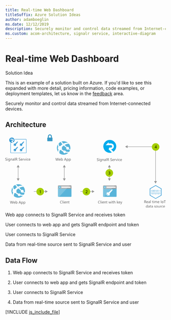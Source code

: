```yaml
---
title: Real-time Web Dashboard
titleSuffix: Azure Solution Ideas
author: adamboeglin
ms.date: 12/12/2019
description: Securely monitor and control data streamed from Internet-connected devices
ms.custom: acom-architecture, signalr service, interactive-diagram
---
```

# Real-time Web Dashboard

<div class="alert">
    <p class="alert-title">
        <span class="icon is-left" aria-hidden="true">
            <span class="icon docon docon-lightbulb" role="presentation"></span>
        </span>Solution Idea</p>
    <p>This is an example of a solution built on Azure. If you'd like to see this expanded with more detail, pricing information, code examples, or deployment templates, let us know in the <a href="#feedback">feedback</a> area.</p>
</div>

Securely monitor and control data streamed from Internet-connected devices.

## Architecture

<svg class="architecture-diagram" aria-labelledby="real-time-web-dashboard" height="271.56" viewbox="0 0 593.835 271.56" width="593.835" xmlns="http://www.w3.org/2000/svg">
    <g data-name="Layer 2">
        <g data-name="Layer 1">
            <g fill="#5b5b5b">
                <path d="M0 96.737v-1.353a2.6 2.6 0 00.557.369 4.528 4.528 0 00.684.277 5.447 5.447 0 00.721.174 4.027 4.027 0 00.67.062 2.623 2.623 0 001.583-.393 1.476 1.476 0 00.349-1.822 1.966 1.966 0 00-.482-.537 4.776 4.776 0 00-.728-.465q-.42-.222-.905-.468-.513-.26-.957-.526a4.127 4.127 0 01-.773-.588 2.449 2.449 0 01-.519-.728 2.489 2.489 0 01.107-2.119 2.524 2.524 0 01.773-.82 3.489 3.489 0 011.09-.479 4.991 4.991 0 011.248-.157 4.775 4.775 0 012.111.349v1.292a3.828 3.828 0 00-2.229-.6 3.684 3.684 0 00-.752.079 2.125 2.125 0 00-.67.256A1.491 1.491 0 001.4 89a1.215 1.215 0 00-.184.684 1.4 1.4 0 00.14.649 1.592 1.592 0 00.413.5 4.1 4.1 0 00.667.438q.393.212.905.465t1 .547a4.581 4.581 0 01.828.636 2.848 2.848 0 01.563.772 2.176 2.176 0 01.208.971 2.459 2.459 0 01-.283 1.227 2.33 2.33 0 01-.766.817 3.341 3.341 0 01-1.111.455 6.091 6.091 0 01-1.326.14 5.469 5.469 0 01-.574-.038q-.341-.037-.7-.109a5.683 5.683 0 01-.673-.178A2.091 2.091 0 010 96.737zM8.318 88.357a.708.708 0 01-.512-.205.692.692 0 01-.213-.52.72.72 0 01.725-.731.724.724 0 01.523.208.731.731 0 010 1.036.72.72 0 01-.523.212zm.547 8.777H7.744v-7h1.121zM17.109 96.573q0 3.855-3.691 3.855a4.959 4.959 0 01-2.27-.492v-1.121a4.665 4.665 0 002.256.656q2.584 0 2.584-2.748v-.766h-.027a2.622 2.622 0 01-2.406 1.34 2.628 2.628 0 01-2.1-.933 3.728 3.728 0 01-.8-2.505 4.356 4.356 0 01.858-2.837 2.866 2.866 0 012.349-1.053 2.28 2.28 0 012.1 1.135h.027v-.971h1.121zm-1.121-2.6v-1.036a2 2 0 00-.563-1.429 1.858 1.858 0 00-1.405-.595 1.948 1.948 0 00-1.627.755 3.374 3.374 0 00-.588 2.116 2.9 2.9 0 00.564 1.87 1.822 1.822 0 001.494.7 1.95 1.95 0 001.534-.67 2.5 2.5 0 00.591-1.715zM25.189 97.134h-1.121v-3.992q0-2.229-1.627-2.229a1.765 1.765 0 00-1.391.632 2.342 2.342 0 00-.551 1.6v3.992h-1.12v-7H20.5V91.3h.027a2.528 2.528 0 012.3-1.326 2.144 2.144 0 011.758.742 3.306 3.306 0 01.607 2.143zM32.313 97.134h-1.122V96.04h-.027a2.346 2.346 0 01-2.152 1.26 2.3 2.3 0 01-1.638-.554 1.917 1.917 0 01-.591-1.47q0-1.962 2.311-2.283l2.1-.294q0-1.784-1.441-1.784a3.444 3.444 0 00-2.283.861v-1.15a4.335 4.335 0 012.379-.656q2.467 0 2.467 2.611zm-1.121-3.541l-1.687.232a2.736 2.736 0 00-1.176.386 1.113 1.113 0 00-.4.981 1.067 1.067 0 00.365.837 1.415 1.415 0 00.975.325 1.8 1.8 0 001.377-.584 2.088 2.088 0 00.543-1.48zM35.547 97.134h-1.121V86.771h1.121zM44.994 97.134h-1.367l-1.641-2.748a6.081 6.081 0 00-.437-.653 2.518 2.518 0 00-.435-.441 1.507 1.507 0 00-.479-.25 1.971 1.971 0 00-.577-.079h-.943v4.17h-1.148v-9.8h2.926a4.175 4.175 0 011.186.161 2.651 2.651 0 01.943.489 2.272 2.272 0 01.625.817 2.708 2.708 0 01.227 1.145 2.757 2.757 0 01-.154.94 2.448 2.448 0 01-.437.762 2.661 2.661 0 01-.684.571 3.49 3.49 0 01-.9.366v.027a2.072 2.072 0 01.427.25 2.381 2.381 0 01.345.332 4.444 4.444 0 01.325.434c.106.162.227.35.358.564zm-5.879-8.764v3.555h1.559a2.366 2.366 0 00.8-.13 1.848 1.848 0 00.632-.373 1.693 1.693 0 00.418-.595 2 2 0 00.15-.79 1.536 1.536 0 00-.51-1.227 2.187 2.187 0 00-1.473-.441zM49.717 96.737v-1.353a2.633 2.633 0 00.558.369 4.487 4.487 0 00.684.277 5.424 5.424 0 00.722.174 4.018 4.018 0 00.67.062 2.622 2.622 0 001.582-.393 1.473 1.473 0 00.349-1.822 1.962 1.962 0 00-.481-.537 4.788 4.788 0 00-.729-.465q-.42-.222-.906-.468-.513-.26-.957-.526a4.143 4.143 0 01-.771-.588 2.452 2.452 0 01-.517-.728 2.475 2.475 0 01.106-2.119 2.518 2.518 0 01.773-.82 3.5 3.5 0 011.091-.479 4.977 4.977 0 011.247-.157 4.785 4.785 0 012.113.349v1.292a3.832 3.832 0 00-2.229-.6 3.669 3.669 0 00-.752.079 2.107 2.107 0 00-.67.256 1.481 1.481 0 00-.479.458 1.216 1.216 0 00-.186.684 1.4 1.4 0 00.141.649 1.6 1.6 0 00.414.5 4.088 4.088 0 00.666.438q.393.212.906.465t1 .547a4.531 4.531 0 01.826.636 2.811 2.811 0 01.564.772 2.176 2.176 0 01.209.971 2.469 2.469 0 01-.284 1.227 2.33 2.33 0 01-.766.817 3.344 3.344 0 01-1.11.455 6.1 6.1 0 01-1.326.14 5.437 5.437 0 01-.574-.038q-.343-.037-.7-.109a5.65 5.65 0 01-.674-.178 2.118 2.118 0 01-.51-.237zM63.088 93.914h-4.942a2.614 2.614 0 00.629 1.8 2.167 2.167 0 001.654.636 3.441 3.441 0 002.174-.779v1.053a4.065 4.065 0 01-2.441.67 2.957 2.957 0 01-2.33-.954 3.9 3.9 0 01-.848-2.683A3.829 3.829 0 0157.91 91a2.97 2.97 0 012.3-1.029 2.63 2.63 0 012.125.889 3.7 3.7 0 01.752 2.468zm-1.148-.95a2.277 2.277 0 00-.468-1.511 1.6 1.6 0 00-1.282-.54 1.809 1.809 0 00-1.346.567 2.571 2.571 0 00-.684 1.483zM68.434 91.269a1.37 1.37 0 00-.848-.226 1.43 1.43 0 00-1.2.677 3.129 3.129 0 00-.482 1.846v3.568h-1.121v-7H65.9v1.442h.027a2.451 2.451 0 01.732-1.152 1.665 1.665 0 011.1-.414 1.823 1.823 0 01.67.1zM75.715 90.134l-2.789 7h-1.1l-2.652-7H70.4l1.78 5.086a4.488 4.488 0 01.246.978h.027a4.687 4.687 0 01.219-.95l1.859-5.113zM77.492 88.357a.712.712 0 01-.514-.205.694.694 0 01-.211-.52.716.716 0 01.725-.731.722.722 0 01.522.208.729.729 0 010 1.036.717.717 0 01-.522.212zm.547 8.777h-1.121v-7h1.121zM85.08 96.813a3.642 3.642 0 01-1.914.485 3.169 3.169 0 01-2.417-.974 3.528 3.528 0 01-.919-2.524 3.884 3.884 0 01.99-2.779 3.469 3.469 0 012.646-1.049 3.681 3.681 0 011.627.342v1.146a2.851 2.851 0 00-1.668-.547 2.255 2.255 0 00-1.761.769 2.918 2.918 0 00-.687 2.02 2.779 2.779 0 00.646 1.941 2.227 2.227 0 001.733.711 2.81 2.81 0 001.723-.608zM92.4 93.914h-4.941a2.614 2.614 0 00.629 1.8 2.167 2.167 0 001.654.636 3.441 3.441 0 002.174-.779v1.053a4.065 4.065 0 01-2.441.67 2.957 2.957 0 01-2.33-.954 3.9 3.9 0 01-.848-2.683A3.829 3.829 0 0187.223 91a2.97 2.97 0 012.3-1.029 2.63 2.63 0 012.125.889 3.7 3.7 0 01.752 2.468zm-1.148-.95a2.277 2.277 0 00-.468-1.511 1.6 1.6 0 00-1.282-.54 1.809 1.809 0 00-1.346.567 2.571 2.571 0 00-.684 1.483z"/>
            </g>
            <g fill="#5b5b5b">
                <path d="M29.944 246.815l-2.769 9.8h-1.346l-2.017-7.164a4.485 4.485 0 01-.157-1h-.027a5.084 5.084 0 01-.178.984l-2.03 7.178h-1.333l-2.871-9.8h1.264l2.085 7.52a4.889 4.889 0 01.164.984h.034a5.8 5.8 0 01.212-.984l2.167-7.52h1.1l2.078 7.574a5.47 5.47 0 01.164.916h.027a5.465 5.465 0 01.185-.943l2-7.547zM36.541 253.4H31.6a2.618 2.618 0 00.629 1.8 2.168 2.168 0 001.654.636 3.441 3.441 0 002.174-.779v1.053a4.062 4.062 0 01-2.44.67 2.959 2.959 0 01-2.331-.954 3.9 3.9 0 01-.848-2.683 3.825 3.825 0 01.927-2.663 2.968 2.968 0 012.3-1.029 2.633 2.633 0 012.126.889 3.707 3.707 0 01.752 2.468zm-1.148-.95a2.278 2.278 0 00-.469-1.511 1.594 1.594 0 00-1.281-.54 1.809 1.809 0 00-1.347.567 2.577 2.577 0 00-.684 1.483zM39.385 255.607h-.027v1.012h-1.122v-10.364h1.121v4.594h.027a2.65 2.65 0 012.42-1.395 2.568 2.568 0 012.109.94 3.883 3.883 0 01.762 2.519 4.34 4.34 0 01-.854 2.813 2.844 2.844 0 01-2.338 1.056 2.3 2.3 0 01-2.098-1.175zm-.027-2.823v.978a2.078 2.078 0 00.564 1.473 2.011 2.011 0 003.027-.174 3.57 3.57 0 00.578-2.167 2.82 2.82 0 00-.54-1.832 1.788 1.788 0 00-1.463-.663 1.986 1.986 0 00-1.572.68 2.5 2.5 0 00-.595 1.704zM58.04 256.618h-1.271l-1.039-2.748h-4.157l-.978 2.748h-1.278l3.76-9.8h1.189zm-2.687-3.78l-1.538-4.177a4 4 0 01-.15-.656h-.027a3.755 3.755 0 01-.157.656l-1.524 4.177zM60.48 255.607h-.027v4.231h-1.121v-10.22h1.121v1.23h.027a2.65 2.65 0 012.42-1.395 2.564 2.564 0 012.112.94 3.893 3.893 0 01.759 2.519 4.34 4.34 0 01-.854 2.813 2.844 2.844 0 01-2.338 1.056 2.342 2.342 0 01-2.099-1.174zm-.027-2.823v.978a2.078 2.078 0 00.564 1.473 2.011 2.011 0 003.027-.174 3.57 3.57 0 00.578-2.167 2.82 2.82 0 00-.54-1.832 1.788 1.788 0 00-1.463-.663 1.986 1.986 0 00-1.572.68 2.5 2.5 0 00-.594 1.704zM68.711 255.607h-.027v4.231h-1.121v-10.22h1.121v1.23h.027a2.65 2.65 0 012.42-1.395 2.564 2.564 0 012.112.94 3.893 3.893 0 01.757 2.52 4.34 4.34 0 01-.854 2.813 2.844 2.844 0 01-2.338 1.056 2.342 2.342 0 01-2.097-1.175zm-.027-2.823v.978a2.078 2.078 0 00.564 1.473 2.011 2.011 0 003.027-.174 3.57 3.57 0 00.578-2.167 2.82 2.82 0 00-.54-1.832 1.788 1.788 0 00-1.463-.663 1.986 1.986 0 00-1.572.68 2.5 2.5 0 00-.594 1.704z"/>
            </g>
            <g fill="#969696">
                <path d="M46.632 120.589h1.5v44.201h-1.5z"/>
                <path d="M52.618 163.258l-5.236 9.067-5.236-9.067h10.472zM52.618 122.121l-5.236-9.067-5.236 9.067h10.472z"/>
            </g>
            <g fill="#969696">
                <path d="M217.632 120.589h1.5v44.201h-1.5z"/>
                <path d="M223.618 163.258l-5.236 9.067-5.236-9.067h10.472zM223.618 122.121l-5.236-9.067-5.236 9.067h10.472z"/>
            </g>
            <g fill="#969696">
                <path d="M384.632 120.589h1.5v44.201h-1.5z"/>
                <path d="M390.618 163.258l-5.236 9.067-5.236-9.067h10.472zM390.618 122.121l-5.236-9.067-5.236 9.067h10.472z"/>
            </g>
            <g fill="#969696">
                <path d="M557.151 174.694h-1.5V46.44h-104.37v-1.5h105.87v129.754z"/>
                <path d="M452.813 50.925l-9.066-5.235 9.066-5.236v10.471zM551.166 173.162l5.235 9.067 5.237-9.067h-10.472z"/>
            </g>
            <g fill="#969696">
                <path d="M278.281 210.94h44.201v1.5h-44.201z"/>
                <path d="M320.95 216.925l9.068-5.235-9.068-5.236v10.471z"/>
            </g>
            <g fill="#969696">
                <path d="M105.281 210.94h44.201v1.5h-44.201z"/>
                <path d="M147.95 216.925l9.068-5.235-9.068-5.236v10.471z"/>
            </g>
            <g fill="#389bd5">
                <path d="M76.011 17.5H35.092c.185.462.277.925.416 1.387h40.549a.927.927 0 01.925.925v47.206a.927.927 0 01-.925.925h-55.02a.927.927 0 01-.925-.925V32.526c-.462-.185-.925-.37-1.387-.6v35.092a2.318 2.318 0 002.312 2.312h54.974a2.318 2.318 0 002.312-2.312V19.811a2.289 2.289 0 00-2.312-2.311z"/>
                <path d="M36.433 54.072h-4.161a1.125 1.125 0 00-1.11 1.11v5.872a1.125 1.125 0 001.11 1.11h5.872a1.125 1.125 0 001.11-1.11v-5.04h.971l1.2-1.295-.092-1.711.416-.416 1.48.046.832-.786.046-1.48 1.017-1.11 1.248-.046V46.4h-2.31zm-3.052 6.843a.971.971 0 11.971-.971.948.948 0 01-.97.97zM59.366 54.072H55.2a1.125 1.125 0 00-1.11 1.11v5.872a1.125 1.125 0 001.11 1.11h5.872a1.125 1.125 0 001.11-1.11v-5.04h.971l1.2-1.295-.092-1.711.416-.416 1.48.046.832-.786.046-1.48 1.017-1.11 1.248-.046V46.4h-2.305zm-3.052 6.843a.971.971 0 11.971-.971.948.948 0 01-.971.97zM36.433 34.375h-4.161a1.125 1.125 0 00-1.11 1.11v5.872a1.125 1.125 0 001.11 1.11h5.872a1.125 1.125 0 001.11-1.11v-5.04h.971l1.2-1.295-.092-1.711.416-.416 1.48.046.832-.786.046-1.48 1.017-1.11 1.248-.046V26.7h-2.31zm-3.052 6.843a.971.971 0 11.971-.971.948.948 0 01-.97.971zM59.366 34.375H55.2a1.125 1.125 0 00-1.11 1.11v5.872a1.125 1.125 0 001.11 1.11h5.872a1.125 1.125 0 001.11-1.11v-5.04h.971l1.2-1.295-.092-1.711.416-.416 1.48.046.832-.786.046-1.48 1.017-1.11 1.248-.046V26.7h-2.305zm-3.052 6.843a.971.971 0 11.971-.971.948.948 0 01-.971.971zM23.487 23.325h2.682a1.727 1.727 0 001.9-1.9 1.9 1.9 0 00-1.9-1.9h-8.322l4.439-4.624v2.034h3.93a4.485 4.485 0 010 8.97l3.7 3.606a9.851 9.851 0 004.115-8 9.966 9.966 0 00-9.941-9.848 9.848 9.848 0 100 19.7 9.957 9.957 0 003.144-.509l-4.808-4.993z"/>
            </g>
            <path d="M62.824 229.461a24.995 24.995 0 114.656-35.03 24.9 24.9 0 01-4.656 35.03" fill="#59b4d9"/>
            <path d="M58.231 214a5.385 5.385 0 007.541 1c.123-.094.218-.208.33-.309 2.409 1.7 4.082 2.817 5.025 3.459a21.566 21.566 0 00.67-2.142c-1-.741-2.343-1.778-4.29-3.356a5.34 5.34 0 00-7.666-6.548 222.638 222.638 0 01-8.293-7.833c9.165-4.929 15.676-4.207 15.676-4.207a25.109 25.109 0 00-3.606-3.7 26.627 26.627 0 00-16.729 3.119q-3.429-3.589-6.983-7.712a23.264 23.264 0 00-3.312 1.347 53.84 53.84 0 006.754 8.565l.017.017a46.293 46.293 0 00-6.944 6.015c-.29.309-.569.62-.842.931a7.546 7.546 0 00-4.117.282 18.265 18.265 0 01-1.727-10.828 26.353 26.353 0 00-2.692 3.267 16.016 16.016 0 00.985 10.1 7.538 7.538 0 00-.005 9.153 7.743 7.743 0 00.559.645 37.87 37.87 0 00-1.46 8.761c.237.322.237.582.472.9a25.375 25.375 0 004.16 4.008 27.556 27.556 0 011.714-11.372 7.507 7.507 0 003.483-.566c.64.563 1.31 1.132 2.025 1.711a41.672 41.672 0 007.285 4.643 4.941 4.941 0 007.951 4.437 4.918 4.918 0 001.108-1.216 44.6 44.6 0 009.806 1.019c.386 0 2.177-2.436 3.2-3.946a26.373 26.373 0 01-12.3-.84 4.913 4.913 0 00-7.516-3.113 46.853 46.853 0 01-6.758-4.49q-.707-.559-1.359-1.118a7.578 7.578 0 00.318-7.55c.286-.286.567-.573.871-.857a54.887 54.887 0 016.519-5.274c-.082-.076-.156-.156-.236-.233.081.075.157.152.239.227 3.121 2.886 6.43 5.621 9.564 8.065a5.348 5.348 0 00.563 5.539z" fill="#fff"/>
            <g fill="#5b5b5b">
                <path d="M198.238 87.606l-2.769 9.8h-1.347l-2.017-7.164a4.429 4.429 0 01-.157-1h-.027a5.084 5.084 0 01-.178.984l-2.03 7.178h-1.333l-2.871-9.8h1.265l2.085 7.52a5.03 5.03 0 01.164.984h.034a5.709 5.709 0 01.212-.984l2.167-7.52h1.1l2.078 7.574a5.677 5.677 0 01.164.916h.027a5.465 5.465 0 01.185-.943l2-7.547zM204.835 94.189h-4.942a2.614 2.614 0 00.629 1.8 2.167 2.167 0 001.654.636 3.441 3.441 0 002.174-.779V96.9a4.062 4.062 0 01-2.44.67 2.957 2.957 0 01-2.331-.954 3.9 3.9 0 01-.848-2.683 3.829 3.829 0 01.926-2.663 2.971 2.971 0 012.3-1.029 2.632 2.632 0 012.126.889 3.707 3.707 0 01.752 2.468zm-1.148-.95a2.288 2.288 0 00-.468-1.511 1.6 1.6 0 00-1.282-.54 1.811 1.811 0 00-1.347.567 2.571 2.571 0 00-.684 1.483zM207.679 96.4h-.027v1.012h-1.122V87.045h1.121v4.594h.027a2.652 2.652 0 012.42-1.395 2.565 2.565 0 012.108.94 3.877 3.877 0 01.763 2.519 4.34 4.34 0 01-.854 2.813 2.847 2.847 0 01-2.338 1.056 2.3 2.3 0 01-2.098-1.172zm-.027-2.823v.978a2.085 2.085 0 00.563 1.473 2.013 2.013 0 003.029-.174 3.577 3.577 0 00.577-2.167 2.826 2.826 0 00-.54-1.832 1.788 1.788 0 00-1.463-.663 1.985 1.985 0 00-1.572.68 2.5 2.5 0 00-.595 1.702zM226.334 97.409h-1.271l-1.039-2.748h-4.156l-.978 2.748h-1.278l3.76-9.8h1.189zm-2.687-3.78l-1.538-4.177a3.9 3.9 0 01-.15-.656h-.027a3.669 3.669 0 01-.157.656l-1.524 4.177zM228.774 96.4h-.027v4.231h-1.121V90.409h1.121v1.23h.027a2.652 2.652 0 012.42-1.395 2.564 2.564 0 012.112.94 3.893 3.893 0 01.759 2.519 4.34 4.34 0 01-.854 2.813 2.847 2.847 0 01-2.338 1.056 2.342 2.342 0 01-2.099-1.172zm-.027-2.823v.978a2.085 2.085 0 00.563 1.473 2.013 2.013 0 003.029-.174 3.577 3.577 0 00.577-2.167 2.826 2.826 0 00-.54-1.832 1.788 1.788 0 00-1.463-.663 1.985 1.985 0 00-1.572.68 2.5 2.5 0 00-.594 1.702zM237 96.4h-.027v4.231h-1.121V90.409h1.121v1.23H237a2.652 2.652 0 012.42-1.395 2.564 2.564 0 012.112.94 3.893 3.893 0 01.768 2.516 4.34 4.34 0 01-.854 2.813 2.847 2.847 0 01-2.338 1.056A2.342 2.342 0 01237 96.4zm-.027-2.823v.978a2.085 2.085 0 00.563 1.473 2.013 2.013 0 003.029-.174 3.577 3.577 0 00.577-2.167 2.826 2.826 0 00-.54-1.832 1.788 1.788 0 00-1.463-.663 1.985 1.985 0 00-1.572.68 2.5 2.5 0 00-.589 1.702z"/>
            </g>
            <path d="M231.117 70.252a24.995 24.995 0 114.656-35.03 24.9 24.9 0 01-4.656 35.03" fill="#59b4d9"/>
            <path d="M226.524 54.791a5.385 5.385 0 007.541 1c.123-.094.218-.208.33-.309 2.409 1.7 4.082 2.817 5.025 3.459a21.566 21.566 0 00.67-2.142c-1-.741-2.343-1.778-4.29-3.356a5.34 5.34 0 00-7.666-6.548 222.638 222.638 0 01-8.293-7.833c9.165-4.929 15.676-4.207 15.676-4.207a25.109 25.109 0 00-3.606-3.7 26.627 26.627 0 00-16.729 3.119q-3.429-3.589-6.983-7.712a23.264 23.264 0 00-3.312 1.347 53.84 53.84 0 006.754 8.565l.017.017a46.293 46.293 0 00-6.944 6.015c-.29.309-.569.62-.842.931a7.546 7.546 0 00-4.117.282 18.265 18.265 0 01-1.724-10.832 26.353 26.353 0 00-2.692 3.267 16.016 16.016 0 00.985 10.1 7.538 7.538 0 00-.005 9.153 7.743 7.743 0 00.559.645 37.87 37.87 0 00-1.46 8.761c.237.322.237.582.472.9a25.375 25.375 0 004.16 4.008 27.556 27.556 0 011.714-11.372 7.507 7.507 0 003.483-.566c.64.563 1.31 1.132 2.025 1.711a41.672 41.672 0 007.285 4.643 4.941 4.941 0 007.951 4.437 4.918 4.918 0 001.108-1.216 44.6 44.6 0 009.806 1.019c.386 0 2.177-2.436 3.2-3.946a26.373 26.373 0 01-12.3-.84 4.913 4.913 0 00-7.516-3.113 46.853 46.853 0 01-6.758-4.49q-.707-.559-1.359-1.118a7.578 7.578 0 00.318-7.55c.286-.286.567-.573.871-.857a54.887 54.887 0 016.519-5.274c-.082-.076-.156-.156-.236-.233.081.075.157.152.239.227 3.121 2.886 6.43 5.621 9.564 8.065a5.348 5.348 0 00.56 5.543z" fill="#fff"/>
            <path d="M173.677 12.053H172.4V7.807a8.006 8.006 0 00-2-5.32c-.047-.051-.088-.108-.134-.159a7.163 7.163 0 00-10.57 0 8.006 8.006 0 00-2.132 5.478v4.248H156.3a.957.957 0 00-.958.958V24.24a.958.958 0 00.958.958h17.378a.958.958 0 00.958-.958V13.012a.958.958 0 00-.959-.959zm-4.8 0h-7.788V7.807a4.48 4.48 0 011.181-3.072 3.644 3.644 0 015.425 0 4.386 4.386 0 01.465.6 4.545 4.545 0 01.717 2.468v4.249z" fill="#3999c6"/>
            <path d="M194.881 229.56a2.007 2.007 0 002.007 2.007h45.986a2.007 2.007 0 002.007-2.007v-31.329h-50z" fill="#59b4d9"/>
            <path d="M242.874 188.933h-45.986a2.006 2.006 0 00-2.007 2.007v10.627h50V190.94a2.007 2.007 0 00-2.007-2.007" fill="#a0a1a2"/>
            <path d="M196.895 188.933a2.007 2.007 0 00-2.007 2.007v38.62a2.008 2.008 0 002.007 2.007h2.188l39.417-42.634z" fill="#fff" opacity=".2"/>
            <path fill="#fff" d="M207.738 193.712h33.671v3.942h-33.671z"/>
            <path d="M206.191 195.616a4.878 4.878 0 11-4.878-4.879 4.879 4.879 0 014.878 4.879" fill="#59b4d9"/>
            <path fill="#fff" d="M200.797 196.165l2.213 2.336h-1.201l-2.959-2.818 2.948-2.818h1.198l-2.199 2.322h5.393v.978h-5.393z"/>
            <path d="M362.034 229.647a2.007 2.007 0 002.007 2.007h45.986a2.007 2.007 0 002.007-2.007v-31.329h-50z" fill="#59b4d9"/>
            <path d="M410.027 189.02h-45.986a2.006 2.006 0 00-2.007 2.007v10.627h50v-10.627a2.007 2.007 0 00-2.007-2.007" fill="#a0a1a2"/>
            <path d="M364.048 189.02a2.007 2.007 0 00-2.007 2.007v38.62a2.008 2.008 0 002.007 2.007h2.188l39.418-42.634z" fill="#fff" opacity=".2"/>
            <path fill="#fff" d="M374.891 193.799h33.671v3.942h-33.671z"/>
            <path d="M373.344 195.7a4.878 4.878 0 11-4.878-4.879 4.879 4.879 0 014.878 4.879" fill="#59b4d9"/>
            <path fill="#fff" d="M367.95 196.252l2.213 2.336h-1.201l-2.959-2.818 2.948-2.818h1.198l-2.199 2.322h5.393v.978h-5.393z"/>
            <g fill="#5b5b5b">
                <path d="M210.119 255.519a5.749 5.749 0 01-2.707.574 4.364 4.364 0 01-3.35-1.347 4.968 4.968 0 01-1.258-3.534 5.208 5.208 0 011.414-3.8 4.8 4.8 0 013.59-1.449 5.753 5.753 0 012.311.4v1.224a4.685 4.685 0 00-2.324-.588 3.567 3.567 0 00-2.738 1.128 4.25 4.25 0 00-1.049 3.015 4.041 4.041 0 00.98 2.854 3.339 3.339 0 002.574 1.063 4.83 4.83 0 002.557-.656zM213.086 255.929h-1.121v-10.363h1.121zM215.93 247.152a.712.712 0 01-.514-.205.694.694 0 01-.211-.52.716.716 0 01.725-.731.722.722 0 01.522.208.729.729 0 010 1.036.717.717 0 01-.522.212zm.547 8.777h-1.121v-7h1.121zM224.371 252.71h-4.941a2.614 2.614 0 00.629 1.8 2.167 2.167 0 001.654.636 3.441 3.441 0 002.174-.779v1.053a4.065 4.065 0 01-2.441.67 2.957 2.957 0 01-2.33-.954 3.9 3.9 0 01-.848-2.683 3.829 3.829 0 01.926-2.663 2.97 2.97 0 012.3-1.029 2.63 2.63 0 012.125.889 3.7 3.7 0 01.752 2.468zm-1.148-.95a2.277 2.277 0 00-.468-1.511 1.6 1.6 0 00-1.282-.54 1.809 1.809 0 00-1.346.567 2.571 2.571 0 00-.684 1.483zM231.877 255.929h-1.121v-3.992q0-2.229-1.627-2.229a1.765 1.765 0 00-1.391.632 2.342 2.342 0 00-.551 1.6v3.992h-1.121v-7h1.121v1.162h.027a2.528 2.528 0 012.3-1.326 2.144 2.144 0 011.758.742 3.306 3.306 0 01.607 2.143zM237.236 255.861a2.155 2.155 0 01-1.045.219q-1.84 0-1.84-2.051v-4.143h-1.2v-.957h1.2v-1.709l1.121-.362v2.071h1.764v.957h-1.764v3.944a1.631 1.631 0 00.24 1 .954.954 0 00.793.3 1.177 1.177 0 00.73-.232z"/>
            </g>
            <g fill="#5b5b5b">
                <path d="M350.809 255.519a5.749 5.749 0 01-2.707.574 4.365 4.365 0 01-3.35-1.347 4.972 4.972 0 01-1.258-3.534 5.209 5.209 0 011.416-3.8 4.8 4.8 0 013.588-1.449 5.75 5.75 0 012.311.4v1.224a4.682 4.682 0 00-2.324-.588 3.566 3.566 0 00-2.737 1.128 4.247 4.247 0 00-1.05 3.015 4.042 4.042 0 00.981 2.854 3.337 3.337 0 002.573 1.063 4.828 4.828 0 002.557-.656zM353.775 255.929h-1.121v-10.363h1.121zM356.619 247.152a.708.708 0 01-.512-.205.692.692 0 01-.213-.52.72.72 0 01.725-.731.724.724 0 01.523.208.731.731 0 010 1.036.72.72 0 01-.523.212zm.547 8.777h-1.121v-7h1.121zM365.063 252.71h-4.943a2.623 2.623 0 00.629 1.8 2.17 2.17 0 001.654.636 3.437 3.437 0 002.174-.779v1.053a4.059 4.059 0 01-2.439.67 2.961 2.961 0 01-2.332-.954 3.907 3.907 0 01-.848-2.683 3.825 3.825 0 01.927-2.663 2.968 2.968 0 012.3-1.029 2.635 2.635 0 012.127.889 3.707 3.707 0 01.752 2.468zm-1.148-.95a2.283 2.283 0 00-.469-1.511 1.6 1.6 0 00-1.281-.54 1.811 1.811 0 00-1.348.567 2.577 2.577 0 00-.684 1.483zM372.568 255.929h-1.121v-3.992q0-2.229-1.627-2.229a1.765 1.765 0 00-1.392.632 2.342 2.342 0 00-.55 1.6v3.992h-1.121v-7h1.121v1.162h.027a2.525 2.525 0 012.3-1.326 2.139 2.139 0 011.756.742 3.3 3.3 0 01.609 2.143zM377.928 255.861a2.163 2.163 0 01-1.047.219q-1.838 0-1.838-2.051v-4.143h-1.2v-.957h1.2v-1.709l1.121-.362v2.071h1.764v.957h-1.764v3.944a1.639 1.639 0 00.238 1 .955.955 0 00.793.3 1.181 1.181 0 00.732-.232zM392.078 248.929l-2.1 7h-1.162l-1.441-5.011a3.217 3.217 0 01-.109-.649h-.027a3.078 3.078 0 01-.145.636l-1.564 5.024h-1.121l-2.119-7h1.176l1.449 5.264a3.247 3.247 0 01.1.629h.055a2.942 2.942 0 01.123-.643l1.613-5.25h1.025l1.449 5.277a3.812 3.812 0 01.1.629h.055a2.96 2.96 0 01.117-.629l1.422-5.277zM393.951 247.152a.712.712 0 01-.514-.205.694.694 0 01-.211-.52.716.716 0 01.725-.731.722.722 0 01.522.208.729.729 0 010 1.036.717.717 0 01-.522.212zm.547 8.777h-1.121v-7h1.123zM400.014 255.861a2.155 2.155 0 01-1.045.219q-1.84 0-1.84-2.051v-4.143h-1.2v-.957h1.2v-1.709l1.121-.362v2.071h1.764v.957h-1.764v3.944a1.631 1.631 0 00.24 1 .954.954 0 00.793.3 1.177 1.177 0 00.73-.232zM407.322 255.929H406.2V251.9q0-2.188-1.627-2.187a1.773 1.773 0 00-1.381.632 2.355 2.355 0 00-.561 1.624v3.965h-1.121v-10.368h1.121v4.525h.027a2.544 2.544 0 012.3-1.326q2.364 0 2.365 2.851zM419.08 255.929h-1.572l-3.09-3.363h-.027v3.363h-1.121v-10.363h1.121v6.569h.027l2.939-3.206h1.469l-3.246 3.377zM425.574 252.71h-4.943a2.623 2.623 0 00.629 1.8 2.17 2.17 0 001.654.636 3.437 3.437 0 002.174-.779v1.053a4.059 4.059 0 01-2.439.67 2.961 2.961 0 01-2.332-.954 3.907 3.907 0 01-.848-2.683 3.825 3.825 0 01.927-2.663 2.968 2.968 0 012.3-1.029 2.635 2.635 0 012.127.889 3.707 3.707 0 01.752 2.468zm-1.148-.95a2.283 2.283 0 00-.469-1.511 1.6 1.6 0 00-1.281-.54 1.811 1.811 0 00-1.348.567 2.577 2.577 0 00-.684 1.483zM432.84 248.929l-3.219 8.121q-.861 2.174-2.42 2.174a2.578 2.578 0 01-.732-.089v-1a2.083 2.083 0 00.664.123 1.375 1.375 0 001.271-1.012l.561-1.326-2.734-6.986h1.244l1.893 5.387q.035.1.145.533h.041q.034-.164.137-.52l1.988-5.4z"/>
            </g>
            <g fill="#5b5b5b">
                <path d="M522.133 254.6h-1.367l-1.641-2.748a6.081 6.081 0 00-.437-.653 2.515 2.515 0 00-.434-.441 1.517 1.517 0 00-.479-.25 1.983 1.983 0 00-.578-.079h-.943v4.17h-1.148v-9.8h2.926a4.17 4.17 0 011.186.161 2.635 2.635 0 01.943.489 2.263 2.263 0 01.626.817 2.983 2.983 0 01.071 2.085 2.429 2.429 0 01-.437.762 2.628 2.628 0 01-.684.571 3.476 3.476 0 01-.9.366v.027a2.08 2.08 0 01.428.25 2.381 2.381 0 01.345.332 4.444 4.444 0 01.325.434c.106.162.227.35.358.564zm-5.879-8.764v3.555h1.559a2.372 2.372 0 00.8-.13 1.848 1.848 0 00.632-.373 1.691 1.691 0 00.417-.595 2 2 0 00.15-.79 1.536 1.536 0 00-.51-1.227 2.185 2.185 0 00-1.473-.441zM528.565 251.376h-4.942a2.614 2.614 0 00.629 1.8 2.167 2.167 0 001.654.636 3.441 3.441 0 002.174-.779v1.053a4.062 4.062 0 01-2.44.67 2.957 2.957 0 01-2.331-.954 3.9 3.9 0 01-.848-2.683 3.829 3.829 0 01.926-2.663 2.971 2.971 0 012.3-1.029 2.632 2.632 0 012.126.889 3.707 3.707 0 01.752 2.468zm-1.148-.95a2.288 2.288 0 00-.468-1.511 1.6 1.6 0 00-1.282-.54 1.811 1.811 0 00-1.347.567 2.571 2.571 0 00-.684 1.483zM535.271 254.6h-1.121v-1.1h-.027a2.348 2.348 0 01-2.153 1.258 2.3 2.3 0 01-1.638-.554 1.92 1.92 0 01-.591-1.47q0-1.962 2.311-2.283l2.1-.294q0-1.784-1.442-1.784a3.446 3.446 0 00-2.283.861v-1.148a4.34 4.34 0 012.379-.656q2.468 0 2.468 2.611zm-1.121-3.541l-1.688.232a2.741 2.741 0 00-1.176.386 1.113 1.113 0 00-.4.981 1.068 1.068 0 00.366.837 1.412 1.412 0 00.974.325 1.8 1.8 0 001.378-.584 2.092 2.092 0 00.543-1.48zM538.5 254.6h-1.121v-10.368h1.121zM547.856 254.527a2.161 2.161 0 01-1.046.219q-1.84 0-1.839-2.051v-4.143h-1.2v-.952h1.2v-1.709l1.121-.362v2.071h1.764v.957h-1.764v3.943a1.631 1.631 0 00.239 1 .954.954 0 00.793.3 1.18 1.18 0 00.731-.232zM549.928 245.818a.71.71 0 01-.513-.205.691.691 0 01-.212-.52.718.718 0 01.725-.731.726.726 0 01.523.208.731.731 0 010 1.036.721.721 0 01-.523.212zm.547 8.777h-1.121v-7h1.121zM562.684 254.6h-1.121v-4.02a3.023 3.023 0 00-.359-1.682 1.359 1.359 0 00-1.206-.52 1.492 1.492 0 00-1.22.656 2.5 2.5 0 00-.5 1.572v3.994h-1.121v-4.16q0-2.065-1.593-2.064a1.474 1.474 0 00-1.217.619 2.556 2.556 0 00-.479 1.61v3.995h-1.121v-7h1.121v1.1h.027a2.377 2.377 0 012.174-1.271 2.022 2.022 0 011.982 1.449 2.5 2.5 0 012.324-1.449q2.31 0 2.311 2.851zM570.429 251.376h-4.942a2.614 2.614 0 00.629 1.8 2.167 2.167 0 001.654.636 3.441 3.441 0 002.174-.779v1.053a4.062 4.062 0 01-2.44.67 2.957 2.957 0 01-2.331-.954 3.9 3.9 0 01-.848-2.683 3.829 3.829 0 01.926-2.663 2.971 2.971 0 012.3-1.029 2.632 2.632 0 012.126.889 3.707 3.707 0 01.752 2.468zm-1.148-.95a2.288 2.288 0 00-.468-1.511 1.6 1.6 0 00-1.282-.54 1.811 1.811 0 00-1.347.567 2.571 2.571 0 00-.684 1.483zM577.258 254.6h-1.148v-9.8h1.148zM582.61 254.76a3.246 3.246 0 01-2.478-.981 3.631 3.631 0 01-.927-2.6 3.785 3.785 0 01.964-2.755 3.466 3.466 0 012.6-.991 3.141 3.141 0 012.444.964 3.825 3.825 0 01.878 2.673 3.762 3.762 0 01-.946 2.683 3.319 3.319 0 01-2.535 1.007zm.082-6.385a2.133 2.133 0 00-1.709.735 3.02 3.02 0 00-.629 2.027 2.854 2.854 0 00.636 1.962 2.161 2.161 0 001.7.718 2.048 2.048 0 001.671-.7 3.05 3.05 0 00.585-2 3.1 3.1 0 00-.585-2.023 2.038 2.038 0 00-1.669-.719zM593.835 245.832H591v8.768h-1.148v-8.764h-2.823v-1.039h6.8zM527.178 271.4h-1.121v-1.189h-.027a2.589 2.589 0 01-2.406 1.354 2.617 2.617 0 01-2.109-.94 3.861 3.861 0 01-.789-2.56 4.191 4.191 0 01.875-2.782 2.885 2.885 0 012.331-1.046 2.244 2.244 0 012.1 1.135h.027v-4.334h1.121zm-1.121-3.165V267.2a2.006 2.006 0 00-.561-1.436 1.88 1.88 0 00-1.422-.588 1.935 1.935 0 00-1.613.752 3.291 3.291 0 00-.588 2.078 2.958 2.958 0 00.564 1.911 1.84 1.84 0 001.514.7 1.918 1.918 0 001.521-.677 2.526 2.526 0 00.585-1.709zM534.458 271.4h-1.121v-1.1h-.027a2.348 2.348 0 01-2.153 1.258 2.3 2.3 0 01-1.637-.554 1.917 1.917 0 01-.592-1.47q0-1.962 2.311-2.283l2.1-.294q0-1.784-1.442-1.784a3.444 3.444 0 00-2.283.861v-1.148a4.335 4.335 0 012.379-.656q2.467 0 2.468 2.611zm-1.121-3.541l-1.688.232a2.736 2.736 0 00-1.176.386 1.113 1.113 0 00-.4.981 1.07 1.07 0 00.365.837 1.415 1.415 0 00.975.325 1.8 1.8 0 001.377-.584 2.084 2.084 0 00.544-1.48zM539.817 271.327a2.161 2.161 0 01-1.046.219q-1.84 0-1.839-2.051v-4.143h-1.2v-.952h1.2v-1.709l1.121-.362v2.071h1.764v.957h-1.764v3.943a1.631 1.631 0 00.239 1 .954.954 0 00.793.3 1.18 1.18 0 00.731-.232zM546.325 271.4H545.2v-1.1h-.027a2.348 2.348 0 01-2.153 1.258 2.3 2.3 0 01-1.637-.554 1.917 1.917 0 01-.592-1.47q0-1.962 2.311-2.283l2.1-.294q0-1.784-1.442-1.784a3.444 3.444 0 00-2.283.861v-1.148a4.335 4.335 0 012.379-.656q2.467 0 2.468 2.611zm-1.121-3.541l-1.688.232a2.736 2.736 0 00-1.176.386 1.113 1.113 0 00-.4.981 1.07 1.07 0 00.365.837 1.415 1.415 0 00.975.325 1.8 1.8 0 001.377-.584 2.084 2.084 0 00.544-1.48zM551.849 271.143v-1.2a3.316 3.316 0 002.017.677q1.477 0 1.477-.984a.849.849 0 00-.127-.475 1.24 1.24 0 00-.342-.345 2.583 2.583 0 00-.506-.27c-.193-.08-.4-.163-.625-.25a7.912 7.912 0 01-.816-.373 2.44 2.44 0 01-.588-.424 1.552 1.552 0 01-.355-.537 1.892 1.892 0 01-.12-.7 1.673 1.673 0 01.226-.872 2 2 0 01.6-.636 2.8 2.8 0 01.857-.386 3.821 3.821 0 011-.13 4.018 4.018 0 011.627.314v1.135a3.169 3.169 0 00-1.777-.506 2.072 2.072 0 00-.567.072 1.38 1.38 0 00-.434.2.935.935 0 00-.281.311.825.825 0 00-.1.4.967.967 0 00.1.458 1.01 1.01 0 00.291.328 2.2 2.2 0 00.465.26c.182.078.39.162.622.253a8.693 8.693 0 01.834.366 2.858 2.858 0 01.629.424 1.65 1.65 0 01.4.543 1.747 1.747 0 01.141.731 1.728 1.728 0 01-.229.9 1.971 1.971 0 01-.612.636 2.809 2.809 0 01-.882.376 4.358 4.358 0 01-1.046.123 3.973 3.973 0 01-1.879-.419zM561.139 271.56a3.249 3.249 0 01-2.479-.981 3.634 3.634 0 01-.926-2.6 3.785 3.785 0 01.964-2.755 3.466 3.466 0 012.6-.991 3.138 3.138 0 012.443.964 3.821 3.821 0 01.879 2.673 3.758 3.758 0 01-.947 2.683 3.316 3.316 0 01-2.534 1.007zm.082-6.385a2.132 2.132 0 00-1.709.735 3.014 3.014 0 00-.629 2.027 2.854 2.854 0 00.636 1.962 2.161 2.161 0 001.7.718 2.052 2.052 0 001.672-.7 3.061 3.061 0 00.584-2 3.114 3.114 0 00-.584-2.023 2.042 2.042 0 00-1.67-.719zM572.076 271.4h-1.121v-1.107h-.027a2.3 2.3 0 01-2.16 1.271q-2.5 0-2.5-2.98V264.4h1.114v4q0 2.215 1.7 2.215a1.717 1.717 0 001.351-.6 2.317 2.317 0 00.529-1.583V264.4h1.121zM577.989 265.53a1.372 1.372 0 00-.848-.226 1.433 1.433 0 00-1.2.677 3.136 3.136 0 00-.481 1.846v3.573h-1.121v-7h1.121v1.442h.027a2.443 2.443 0 01.731-1.152 1.668 1.668 0 011.1-.414 1.827 1.827 0 01.67.1zM583.793 271.074a3.642 3.642 0 01-1.914.485 3.167 3.167 0 01-2.416-.974 3.529 3.529 0 01-.92-2.526 3.88 3.88 0 01.991-2.779 3.466 3.466 0 012.646-1.049 3.681 3.681 0 011.627.342v1.148a2.851 2.851 0 00-1.668-.547 2.251 2.251 0 00-1.76.769 2.914 2.914 0 00-.687 2.02 2.775 2.775 0 00.646 1.941 2.224 2.224 0 001.732.711 2.81 2.81 0 001.723-.608zM591.114 268.176h-4.942a2.614 2.614 0 00.629 1.8 2.167 2.167 0 001.654.636 3.441 3.441 0 002.174-.779v1.053a4.062 4.062 0 01-2.44.67 2.957 2.957 0 01-2.331-.954 3.9 3.9 0 01-.848-2.683 3.829 3.829 0 01.926-2.663 2.971 2.971 0 012.3-1.029 2.632 2.632 0 012.126.889 3.707 3.707 0 01.752 2.468zm-1.148-.95a2.288 2.288 0 00-.468-1.511 1.6 1.6 0 00-1.282-.54 1.811 1.811 0 00-1.347.567 2.571 2.571 0 00-.684 1.483z"/>
            </g>
            <path d="M393.419 204.38l-7.53 7.53-3.189 3.19h-5.117a2.349 2.349 0 00-2.317 2.317v6.758a2.349 2.349 0 002.317 2.317h6.758a1.885 1.885 0 00.676-.1 2.146 2.146 0 001.255-.869 2.371 2.371 0 00.483-1.448V217.7h1.352l1.738-1.834-.1-2.413.579-.579 2.124.1.676-.676.483-.483v-2.125l1.448-1.545h1.745v-3.958h-3.379zm-13.9 19.79a1.339 1.339 0 01-1.158.676 1.32 1.32 0 01-1.352-1.352.87.87 0 01.1-.483 1.375 1.375 0 011.255-.869 1.32 1.32 0 011.352 1.352 2.456 2.456 0 01-.198.677z" fill="#fff"/>
            <g fill="#5b5b5b">
                <path d="M339.459 98.052V96.7a2.6 2.6 0 00.557.369 4.528 4.528 0 00.684.277 5.447 5.447 0 00.721.174 4.027 4.027 0 00.67.062 2.623 2.623 0 001.583-.393 1.476 1.476 0 00.349-1.822 1.966 1.966 0 00-.482-.537 4.776 4.776 0 00-.728-.465q-.42-.222-.905-.468-.513-.26-.957-.526a4.127 4.127 0 01-.773-.588 2.449 2.449 0 01-.516-.728 2.489 2.489 0 01.105-2.119 2.524 2.524 0 01.773-.817 3.489 3.489 0 011.09-.479 4.991 4.991 0 011.248-.157 4.775 4.775 0 012.111.349v1.292a3.828 3.828 0 00-2.229-.6 3.684 3.684 0 00-.752.079 2.125 2.125 0 00-.67.256 1.491 1.491 0 00-.479.458 1.215 1.215 0 00-.184.684 1.4 1.4 0 00.14.649 1.592 1.592 0 00.413.5 4.1 4.1 0 00.667.438q.393.212.905.465t1 .547a4.581 4.581 0 01.828.636 2.848 2.848 0 01.563.772 2.176 2.176 0 01.208.971 2.459 2.459 0 01-.283 1.227 2.33 2.33 0 01-.766.817 3.341 3.341 0 01-1.111.455 6.091 6.091 0 01-1.326.14 5.469 5.469 0 01-.574-.038q-.341-.037-.7-.109a5.683 5.683 0 01-.673-.178 2.091 2.091 0 01-.507-.241zM347.777 89.671a.708.708 0 01-.512-.205.692.692 0 01-.213-.52.72.72 0 01.725-.731.724.724 0 01.523.208.731.731 0 010 1.036.72.72 0 01-.523.212zm.547 8.777H347.2v-7h1.121zM356.568 97.888q0 3.855-3.691 3.855a4.959 4.959 0 01-2.27-.492v-1.121a4.665 4.665 0 002.256.656q2.584 0 2.584-2.748v-.766h-.027a2.832 2.832 0 01-4.508.407 3.728 3.728 0 01-.8-2.505 4.356 4.356 0 01.858-2.837 2.866 2.866 0 012.349-1.053 2.28 2.28 0 012.1 1.135h.027v-.971h1.121zm-1.121-2.6v-1.037a2 2 0 00-.563-1.429 1.858 1.858 0 00-1.405-.595 1.948 1.948 0 00-1.627.755 3.374 3.374 0 00-.588 2.116 2.9 2.9 0 00.564 1.87 1.822 1.822 0 001.494.7 1.95 1.95 0 001.534-.67 2.5 2.5 0 00.591-1.715zM364.648 98.448h-1.121v-3.992q0-2.229-1.627-2.229a1.765 1.765 0 00-1.391.632 2.342 2.342 0 00-.551 1.6v3.992h-1.121v-7h1.121v1.159h.027a2.528 2.528 0 012.3-1.326 2.144 2.144 0 011.758.742 3.306 3.306 0 01.607 2.143zM371.771 98.448h-1.121v-1.093h-.027a2.346 2.346 0 01-2.152 1.258 2.3 2.3 0 01-1.638-.554 1.917 1.917 0 01-.591-1.47q0-1.962 2.311-2.283l2.1-.294q0-1.784-1.441-1.784a3.444 3.444 0 00-2.283.861V91.94a4.335 4.335 0 012.379-.656q2.467 0 2.467 2.611zm-1.121-3.541l-1.687.232a2.736 2.736 0 00-1.176.386 1.113 1.113 0 00-.4.981 1.067 1.067 0 00.365.837 1.415 1.415 0 00.975.325 1.8 1.8 0 001.377-.584 2.088 2.088 0 00.543-1.48zM375.006 98.448h-1.121V88.085h1.121zM384.453 98.448h-1.367l-1.641-2.748a6.081 6.081 0 00-.437-.653 2.518 2.518 0 00-.435-.441 1.507 1.507 0 00-.479-.25 1.971 1.971 0 00-.577-.079h-.943v4.17h-1.148v-9.8h2.926a4.175 4.175 0 011.186.161 2.651 2.651 0 01.943.489 2.272 2.272 0 01.625.817 2.708 2.708 0 01.227 1.145 2.757 2.757 0 01-.154.94 2.448 2.448 0 01-.437.762 2.661 2.661 0 01-.684.571 3.49 3.49 0 01-.9.366v.027a2.072 2.072 0 01.427.25 2.381 2.381 0 01.345.332 4.444 4.444 0 01.325.434c.106.162.227.35.358.564zm-5.879-8.764v3.555h1.559a2.366 2.366 0 00.8-.13 1.848 1.848 0 00.632-.373 1.693 1.693 0 00.418-.595 2 2 0 00.15-.79 1.536 1.536 0 00-.51-1.227 2.187 2.187 0 00-1.473-.441zM389.176 98.052V96.7a2.633 2.633 0 00.558.369 4.487 4.487 0 00.684.277 5.424 5.424 0 00.722.174 4.018 4.018 0 00.67.062 2.622 2.622 0 001.582-.393 1.473 1.473 0 00.349-1.822 1.962 1.962 0 00-.481-.537 4.788 4.788 0 00-.729-.465q-.42-.222-.906-.468-.513-.26-.957-.526a4.143 4.143 0 01-.771-.588 2.452 2.452 0 01-.517-.728 2.475 2.475 0 01.106-2.119 2.518 2.518 0 01.771-.817 3.5 3.5 0 011.091-.479 4.977 4.977 0 011.247-.157 4.785 4.785 0 012.113.349v1.292a3.832 3.832 0 00-2.229-.6 3.669 3.669 0 00-.752.079 2.107 2.107 0 00-.67.256 1.481 1.481 0 00-.479.458 1.216 1.216 0 00-.186.684 1.4 1.4 0 00.141.649 1.6 1.6 0 00.414.5 4.088 4.088 0 00.666.438q.393.212.906.465t1 .547a4.531 4.531 0 01.826.636 2.811 2.811 0 01.564.772 2.176 2.176 0 01.209.971 2.469 2.469 0 01-.284 1.227 2.33 2.33 0 01-.766.817 3.344 3.344 0 01-1.11.455 6.1 6.1 0 01-1.326.14 5.437 5.437 0 01-.574-.038q-.343-.037-.7-.109a5.65 5.65 0 01-.674-.178 2.118 2.118 0 01-.508-.241zM402.547 95.229h-4.941a2.614 2.614 0 00.629 1.8 2.167 2.167 0 001.654.636 3.441 3.441 0 002.174-.779v1.053a4.065 4.065 0 01-2.441.67 2.957 2.957 0 01-2.33-.954 3.9 3.9 0 01-.848-2.683 3.829 3.829 0 01.926-2.663 2.97 2.97 0 012.3-1.029 2.63 2.63 0 012.125.889 3.7 3.7 0 01.752 2.468zm-1.148-.95a2.277 2.277 0 00-.468-1.511 1.6 1.6 0 00-1.282-.54 1.809 1.809 0 00-1.346.567 2.571 2.571 0 00-.684 1.483zM407.893 92.583a1.37 1.37 0 00-.848-.226 1.43 1.43 0 00-1.2.677 3.129 3.129 0 00-.482 1.846v3.568h-1.121v-7h1.121v1.442h.027a2.451 2.451 0 01.732-1.152 1.665 1.665 0 011.1-.414 1.823 1.823 0 01.67.1zM415.174 91.448l-2.789 7h-1.1l-2.652-7h1.23l1.777 5.086a4.488 4.488 0 01.246.978h.027a4.687 4.687 0 01.219-.95l1.859-5.113zM416.951 89.671a.712.712 0 01-.514-.205.694.694 0 01-.211-.52.716.716 0 01.725-.731.722.722 0 01.522.208.729.729 0 010 1.036.717.717 0 01-.522.212zm.547 8.777h-1.121v-7h1.123zM424.539 98.127a3.642 3.642 0 01-1.914.485 3.169 3.169 0 01-2.417-.974 3.528 3.528 0 01-.919-2.526 3.884 3.884 0 01.99-2.779 3.469 3.469 0 012.646-1.049 3.681 3.681 0 011.627.342v1.148a2.851 2.851 0 00-1.668-.547 2.255 2.255 0 00-1.761.769 2.918 2.918 0 00-.687 2.02 2.779 2.779 0 00.646 1.941 2.227 2.227 0 001.733.711 2.81 2.81 0 001.723-.608zM431.859 95.229h-4.941a2.614 2.614 0 00.629 1.8 2.167 2.167 0 001.654.636 3.441 3.441 0 002.174-.779v1.053a4.065 4.065 0 01-2.441.67 2.957 2.957 0 01-2.33-.954 3.9 3.9 0 01-.848-2.683 3.829 3.829 0 01.926-2.663 2.97 2.97 0 012.3-1.029 2.63 2.63 0 012.125.889 3.7 3.7 0 01.752 2.468zm-1.148-.95a2.277 2.277 0 00-.468-1.511 1.6 1.6 0 00-1.282-.54 1.809 1.809 0 00-1.346.567 2.571 2.571 0 00-.684 1.483z"/>
            </g>
            <path d="M382.476 55.378l2.688-6.54h6.036a4.36 4.36 0 000-8.719h-19.623l10.9-10.9v4.36h8.723a10.868 10.868 0 01.509 21.726l8.865 8.865a23.961 23.961 0 10-13.66 4.287 23.1 23.1 0 007.484-1.235z" fill="#00abec"/>
            <g>
                <a class="architecture-tooltip-trigger" href="#">
                    <circle cx="129.094" cy="212.347" fill="#a5ce00" r="14"/>
                    <text font-family="SegoeUI, Segoe UI" font-size="14" transform="translate(125.511 217.4)">
                        1
                    </text>
                </a>
                <a class="architecture-tooltip-trigger" href="#">
                    <circle cx="300.427" cy="212.347" fill="#a5ce00" r="14"/>
                    <text font-family="SegoeUI, Segoe UI" font-size="14" transform="translate(296.844 217.4)">
                        2
                    </text>
                </a>
                <a class="architecture-tooltip-trigger" href="#">
                    <circle cx="385.094" cy="143.014" fill="#a5ce00" r="14"/>
                    <text font-family="SegoeUI, Segoe UI" font-size="14" transform="translate(381.511 148.067)">
                        3
                    </text>
                </a>
                <a class="architecture-tooltip-trigger" href="#">
                    <circle cx="556.761" cy="46.68" fill="#a5ce00" r="14"/>
                    <text font-family="SegoeUI, Segoe UI" font-size="14" transform="translate(553.178 51.734)">
                        4
                    </text>
                </a>
            </g>
            <g fill="#389bd5">
                <path d="M556.771 239.015l-21.929-12.66v-25.322l21.929-12.66 21.929 12.66v25.321zM536.843 225.2l19.929 11.506L576.7 225.2v-23.012l-19.929-11.506-19.929 11.506z"/>
                <path d="M541.507 207.207h-.02l-1.138.614-.171-.674 1.43-.765h.754v6.544h-.856zM549.1 209.583c0 2.225-.825 3.453-2.275 3.453-1.279 0-2.144-1.2-2.165-3.362 0-2.195.946-3.4 2.275-3.4 1.381-.003 2.165 1.226 2.165 3.309zm-3.554.1c0 1.7.523 2.668 1.329 2.668.906 0 1.339-1.057 1.339-2.728 0-1.611-.412-2.668-1.329-2.668-.774.001-1.338.945-1.338 2.729zM554.268 209.583c0 2.225-.825 3.453-2.275 3.453-1.279 0-2.144-1.2-2.165-3.362 0-2.195.946-3.4 2.275-3.4 1.38-.003 2.165 1.226 2.165 3.309zm-3.554.1c0 1.7.523 2.668 1.329 2.668.906 0 1.339-1.057 1.339-2.728 0-1.611-.412-2.668-1.329-2.668-.775.001-1.339.945-1.339 2.729zM557.008 207.207h-.02l-1.138.614-.171-.674 1.43-.765h.754v6.544h-.856zM564.6 209.583c0 2.225-.825 3.453-2.275 3.453-1.279 0-2.144-1.2-2.165-3.362 0-2.195.946-3.4 2.275-3.4 1.382-.003 2.165 1.226 2.165 3.309zm-3.554.1c0 1.7.523 2.668 1.329 2.668.906 0 1.339-1.057 1.339-2.728 0-1.611-.412-2.668-1.329-2.668-.773.001-1.337.945-1.337 2.729zM567.342 207.207h-.02l-1.138.614-.171-.674 1.43-.765h.754v6.544h-.856zM572.509 207.207h-.02l-1.138.614-.171-.674 1.43-.765h.754v6.544h-.856zM541.507 216.272h-.02l-1.138.614-.171-.674 1.43-.765h.754v6.544h-.856zM549.1 218.648c0 2.225-.825 3.453-2.275 3.453-1.279 0-2.144-1.2-2.165-3.362 0-2.195.946-3.4 2.275-3.4 1.381-.003 2.165 1.225 2.165 3.309zm-3.554.1c0 1.7.523 2.668 1.329 2.668.906 0 1.339-1.057 1.339-2.728 0-1.611-.412-2.668-1.329-2.668-.774.001-1.338.947-1.338 2.729zM551.841 216.272h-.02l-1.138.614-.171-.674 1.43-.765h.754v6.544h-.856zM559.435 218.648c0 2.225-.825 3.453-2.275 3.453-1.279 0-2.144-1.2-2.165-3.362 0-2.195.946-3.4 2.275-3.4 1.38-.003 2.165 1.225 2.165 3.309zm-3.554.1c0 1.7.523 2.668 1.329 2.668.906 0 1.339-1.057 1.339-2.728 0-1.611-.412-2.668-1.329-2.668-.775.001-1.339.947-1.339 2.729zM562.175 216.272h-.02l-1.138.614-.171-.674 1.43-.765h.754v6.544h-.856zM569.769 218.648c0 2.225-.825 3.453-2.275 3.453-1.279 0-2.144-1.2-2.165-3.362 0-2.195.946-3.4 2.275-3.4 1.38-.003 2.165 1.225 2.165 3.309zm-3.554.1c0 1.7.523 2.668 1.329 2.668.906 0 1.339-1.057 1.339-2.728 0-1.611-.412-2.668-1.329-2.668-.775.001-1.339.947-1.339 2.729zM572.509 216.272h-.02l-1.138.614-.171-.674 1.43-.765h.754v6.544h-.856z"/>
            </g>
        </g>
    </g>
</svg>

<div class="architecture-tooltip-content" id="architecture-tooltip-1">
<p>Web app connects to SignalR Service and receives token</p>
</div>
<div class="architecture-tooltip-content" id="architecture-tooltip-2">
<p>User connects to web app and gets SignalR endpoint and token</p>
</div>
<div class="architecture-tooltip-content" id="architecture-tooltip-3">
<p>User connects to SignalR Service</p>
</div>
<div class="architecture-tooltip-content" id="architecture-tooltip-4">
<p>Data from real-time source sent to SignalR Service and user</p>
</div>

## Data Flow
1. Web app connects to SignalR Service and receives token
1. User connects to web app and gets SignalR endpoint and token
1. User connects to SignalR Service
1. Data from real-time source sent to SignalR Service and user

[!INCLUDE [js_include_file](../../_js/index.md)]
